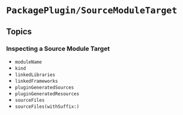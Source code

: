 # ``PackagePlugin/SourceModuleTarget``

## Topics

### Inspecting a Source Module Target

- ``moduleName``
- ``kind``
- ``linkedLibraries``
- ``linkedFrameworks``
- ``pluginGeneratedSources``
- ``pluginGeneratedResources``
- ``sourceFiles``
- ``sourceFiles(withSuffix:)``
